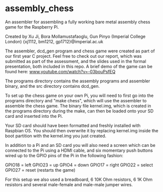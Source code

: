 assembly_chess
==============

An assembler for assembling a fully working bare metal assembly chess game 
for the Raspberry Pi. 

Created by Xu Ji, Bora Mollamustafaoglu, Gun Pinyo (Imperial College London) 
{xj1112, bm1212, gp1712}@imperial.ac.uk 


The assembler, dcd_gen program and chess game were created as part of 
our first year C project. Feel free to check out our report, which was submitted
as part of the assessment, and the slides used in the formal presentation, both 
included in this repo. A brief demo of the game can be found here: 
www.youtube.com/watch?v=-03bouPsfEQ

The programs directory contains the assembly programs and assembler binary, and 
the src directory contains dcd_gen.  

To set up the chess game on your own Pi, you will need to first go into the 
programs directory and "make chess", which will use the assembler to assemble the 
chess game. The binary file kernel.img, which is created in the programs 
directory during the make, can then be loaded onto your SD card and inserted 
into the Pi. 

Your SD card should have been formatted and freshly installed with Raspbian OS. 
You should then overwrite it by replacing kernel.img inside the boot partition 
with the kernel.img you just created.

In addition to a Pi and an SD card you will also need a screen which can be 
connected to the Pi using a HDMI cable, and six momentary push buttons wired up 
to the GPIO pins of the Pi in the following fashion:

GPIO18 = left
GPIO23 = up
GPIO4 = down
GPIO17 = right
GPIO22 = select
GPIO27 = reset (restarts the game) 

For this setup we also used a breadboard, 6 10K Ohm resistors, 6 1K Ohm resistors 
and several male-female and male-male jumper wires.
  

